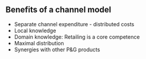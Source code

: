 ## Benefits of a channel model

- Separate channel expenditure - distributed costs
- Local knowledge
- Domain knowledge: Retailing is a core competence
- Maximal distribution
- Synergies with other P&G products

